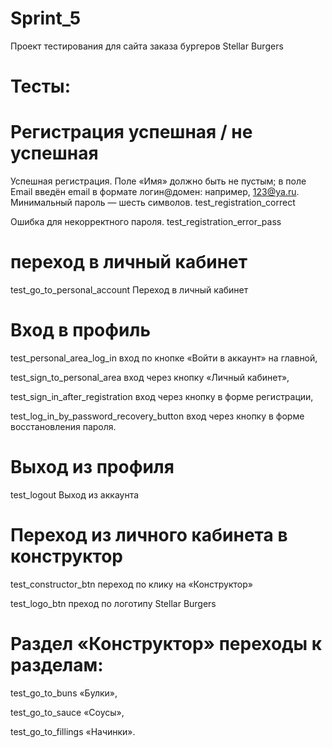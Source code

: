 # Sprint_5

Проект тестирования для сайта заказа бургеров Stellar Burgers


# Тесты:


# Регистрация успешная / не успешная

Успешная регистрация. Поле «Имя» должно быть не пустым; в поле Email введён email в формате логин@домен: например, 123@ya.ru. Минимальный пароль — шесть символов.
test_registration_correct

Ошибка для некорректного пароля.
test_registration_error_pass

# переход в личный кабинет

test_go_to_personal_account
Переход в личный кабинет

# Вход в профиль

test_personal_area_log_in
вход по кнопке «Войти в аккаунт» на главной,

test_sign_to_personal_area
вход через кнопку «Личный кабинет»,

test_sign_in_after_registration
вход через кнопку в форме регистрации,

test_log_in_by_password_recovery_button
вход через кнопку в форме восстановления пароля.

# Выход из профиля

test_logout
Выход из аккаунта

# Переход из личного кабинета в конструктор 

test_constructor_btn
переход по клику на «Конструктор»

test_logo_btn
преход по логотипу Stellar Burgers

# Раздел «Конструктор» переходы к разделам:

test_go_to_buns
«Булки»,

test_go_to_sauce
«Соусы»,

test_go_to_fillings
«Начинки».